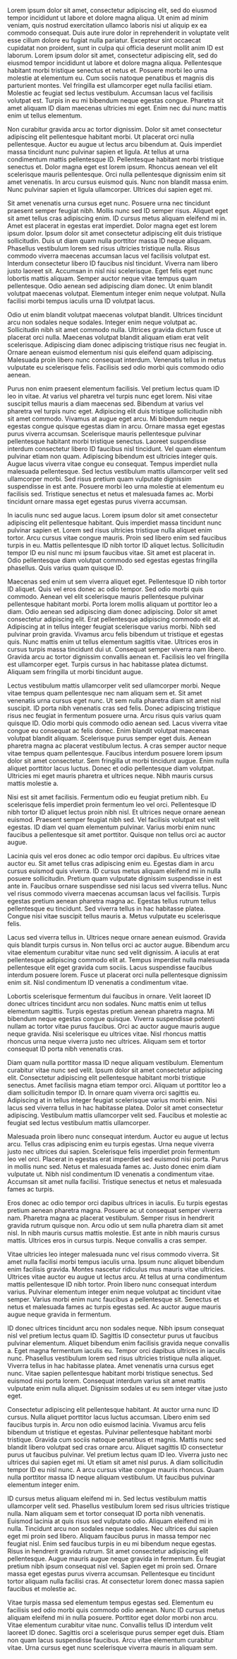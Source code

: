 Lorem ipsum dolor sit amet, consectetur adipiscing elit, sed do eiusmod
tempor incididunt ut labore et dolore magna aliqua. Ut enim ad minim veniam,
quis nostrud exercitation ullamco laboris nisi ut aliquip ex ea commodo 
consequat. Duis aute irure dolor in reprehenderit in voluptate velit esse 
cillum dolore eu fugiat nulla pariatur. Excepteur sint occaecat cupidatat 
non proident, sunt in culpa qui officia deserunt mollit anim ID est laborum.
Lorem ipsum dolor sit amet, consectetur adipiscing elit, sed do eiusmod tempor incididunt ut labore et dolore magna aliqua. Pellentesque habitant morbi tristique senectus et netus et. Posuere morbi leo urna molestie at elementum eu. Cum sociis natoque penatibus et magnis dis parturient montes. Vel fringilla est ullamcorper eget nulla facilisi etiam. Molestie ac feugiat sed lectus vestibulum. Accumsan lacus vel facilisis volutpat est. Turpis in eu mi bibendum neque egestas congue. Pharetra sit amet aliquam ID diam maecenas ultricies mi eget. Enim nec dui nunc mattis enim ut tellus elementum.

Non curabitur gravida arcu ac tortor dignissim. Dolor sit amet consectetur adipiscing elit pellentesque habitant morbi. Ut placerat orci nulla pellentesque. Auctor eu augue ut lectus arcu bibendum at. Quis imperdiet massa tincidunt nunc pulvinar sapien et ligula. At tellus at urna condimentum mattis pellentesque ID. Pellentesque habitant morbi tristique senectus et. Dolor magna eget est lorem ipsum. Rhoncus aenean vel elit scelerisque mauris pellentesque. Orci nulla pellentesque dignissim enim sit amet venenatis. In arcu cursus euismod quis. Nunc non blandit massa enim. Nunc pulvinar sapien et ligula ullamcorper. Ultrices dui sapien eget mi.

Sit amet venenatis urna cursus eget nunc. Posuere urna nec tincidunt praesent semper feugiat nibh. Mollis nunc sed ID semper risus. Aliquet eget sit amet tellus cras adipiscing enim. ID cursus metus aliquam eleifend mi in. Amet est placerat in egestas erat imperdiet. Dolor magna eget est lorem ipsum dolor. Ipsum dolor sit amet consectetur adipiscing elit duis tristique sollicitudin. Duis ut diam quam nulla porttitor massa ID neque aliquam. Phasellus vestibulum lorem sed risus ultricies tristique nulla. Risus commodo viverra maecenas accumsan lacus vel facilisis volutpat est. Interdum consectetur libero ID faucibus nisl tincidunt. Viverra nam libero justo laoreet sit. Accumsan in nisl nisi scelerisque. Eget felis eget nunc lobortis mattis aliquam. Semper auctor neque vitae tempus quam pellentesque. Odio aenean sed adipiscing diam donec. Ut enim blandit volutpat maecenas volutpat. Elementum integer enim neque volutpat. Nulla facilisi morbi tempus iaculis urna ID volutpat lacus.

Odio ut enim blandit volutpat maecenas volutpat blandit. Ultrices tincidunt arcu non sodales neque sodales. Integer enim neque volutpat ac. Sollicitudin nibh sit amet commodo nulla. Ultrices gravida dictum fusce ut placerat orci nulla. Maecenas volutpat blandit aliquam etiam erat velit scelerisque. Adipiscing diam donec adipiscing tristique risus nec feugiat in. Ornare aenean euismod elementum nisi quis eleifend quam adipiscing. Malesuada proin libero nunc consequat interdum. Venenatis tellus in metus vulputate eu scelerisque felis. Facilisis sed odio morbi quis commodo odio aenean.

Purus non enim praesent elementum facilisis. Vel pretium lectus quam ID leo in vitae. At varius vel pharetra vel turpis nunc eget lorem. Nisi vitae suscipit tellus mauris a diam maecenas sed. Bibendum at varius vel pharetra vel turpis nunc eget. Adipiscing elit duis tristique sollicitudin nibh sit amet commodo. Vivamus at augue eget arcu. Mi bibendum neque egestas congue quisque egestas diam in arcu. Ornare massa eget egestas purus viverra accumsan. Scelerisque mauris pellentesque pulvinar pellentesque habitant morbi tristique senectus. Laoreet suspendisse interdum consectetur libero ID faucibus nisl tincidunt. Vel quam elementum pulvinar etiam non quam. Adipiscing bibendum est ultricies integer quis. Augue lacus viverra vitae congue eu consequat. Tempus imperdiet nulla malesuada pellentesque. Sed lectus vestibulum mattis ullamcorper velit sed ullamcorper morbi. Sed risus pretium quam vulputate dignissim suspendisse in est ante. Posuere morbi leo urna molestie at elementum eu facilisis sed. Tristique senectus et netus et malesuada fames ac. Morbi tincidunt ornare massa eget egestas purus viverra accumsan.

In iaculis nunc sed augue lacus. Lorem ipsum dolor sit amet consectetur adipiscing elit pellentesque habitant. Quis imperdiet massa tincidunt nunc pulvinar sapien et. Lorem sed risus ultricies tristique nulla aliquet enim tortor. Arcu cursus vitae congue mauris. Proin sed libero enim sed faucibus turpis in eu. Mattis pellentesque ID nibh tortor ID aliquet lectus. Sollicitudin tempor ID eu nisl nunc mi ipsum faucibus vitae. Sit amet est placerat in. Odio pellentesque diam volutpat commodo sed egestas egestas fringilla phasellus. Quis varius quam quisque ID.

Maecenas sed enim ut sem viverra aliquet eget. Pellentesque ID nibh tortor ID aliquet. Quis vel eros donec ac odio tempor. Sed odio morbi quis commodo. Aenean vel elit scelerisque mauris pellentesque pulvinar pellentesque habitant morbi. Porta lorem mollis aliquam ut porttitor leo a diam. Odio aenean sed adipiscing diam donec adipiscing. Dolor sit amet consectetur adipiscing elit. Erat pellentesque adipiscing commodo elit at. Adipiscing at in tellus integer feugiat scelerisque varius morbi. Nibh sed pulvinar proin gravida. Vivamus arcu felis bibendum ut tristique et egestas quis. Nunc mattis enim ut tellus elementum sagittis vitae. Ultrices eros in cursus turpis massa tincidunt dui ut. Consequat semper viverra nam libero. Gravida arcu ac tortor dignissim convallis aenean et. Facilisis leo vel fringilla est ullamcorper eget. Turpis cursus in hac habitasse platea dictumst. Aliquam sem fringilla ut morbi tincidunt augue.

Lectus vestibulum mattis ullamcorper velit sed ullamcorper morbi. Neque vitae tempus quam pellentesque nec nam aliquam sem et. Sit amet venenatis urna cursus eget nunc. Ut sem nulla pharetra diam sit amet nisl suscipit. ID porta nibh venenatis cras sed felis. Donec adipiscing tristique risus nec feugiat in fermentum posuere urna. Arcu risus quis varius quam quisque ID. Odio morbi quis commodo odio aenean sed. Lacus viverra vitae congue eu consequat ac felis donec. Enim blandit volutpat maecenas volutpat blandit aliquam. Scelerisque purus semper eget duis. Aenean pharetra magna ac placerat vestibulum lectus. A cras semper auctor neque vitae tempus quam pellentesque. Faucibus interdum posuere lorem ipsum dolor sit amet consectetur. Sem fringilla ut morbi tincidunt augue. Enim nulla aliquet porttitor lacus luctus. Donec et odio pellentesque diam volutpat. Ultricies mi eget mauris pharetra et ultrices neque. Nibh mauris cursus mattis molestie a.

Nisi est sit amet facilisis. Fermentum odio eu feugiat pretium nibh. Eu scelerisque felis imperdiet proin fermentum leo vel orci. Pellentesque ID nibh tortor ID aliquet lectus proin nibh nisl. Et ultrices neque ornare aenean euismod. Praesent semper feugiat nibh sed. Vel facilisis volutpat est velit egestas. ID diam vel quam elementum pulvinar. Varius morbi enim nunc faucibus a pellentesque sit amet porttitor. Quisque non tellus orci ac auctor augue.

Lacinia quis vel eros donec ac odio tempor orci dapibus. Eu ultrices vitae auctor eu. Sit amet tellus cras adipiscing enim eu. Egestas diam in arcu cursus euismod quis viverra. ID cursus metus aliquam eleifend mi in nulla posuere sollicitudin. Pretium quam vulputate dignissim suspendisse in est ante in. Faucibus ornare suspendisse sed nisi lacus sed viverra tellus. Nunc vel risus commodo viverra maecenas accumsan lacus vel facilisis. Turpis egestas pretium aenean pharetra magna ac. Egestas tellus rutrum tellus pellentesque eu tincidunt. Sed viverra tellus in hac habitasse platea. Congue nisi vitae suscipit tellus mauris a. Metus vulputate eu scelerisque felis.

Lacus sed viverra tellus in. Ultrices neque ornare aenean euismod. Gravida quis blandit turpis cursus in. Non tellus orci ac auctor augue. Bibendum arcu vitae elementum curabitur vitae nunc sed velit dignissim. A iaculis at erat pellentesque adipiscing commodo elit at. Tempus imperdiet nulla malesuada pellentesque elit eget gravida cum sociis. Lacus suspendisse faucibus interdum posuere lorem. Fusce ut placerat orci nulla pellentesque dignissim enim sit. Nisl condimentum ID venenatis a condimentum vitae.

Lobortis scelerisque fermentum dui faucibus in ornare. Velit laoreet ID donec ultrices tincidunt arcu non sodales. Nunc mattis enim ut tellus elementum sagittis. Turpis egestas pretium aenean pharetra magna. Mi bibendum neque egestas congue quisque. Viverra suspendisse potenti nullam ac tortor vitae purus faucibus. Orci ac auctor augue mauris augue neque gravida. Nisi scelerisque eu ultrices vitae. Nisl rhoncus mattis rhoncus urna neque viverra justo nec ultrices. Aliquam sem et tortor consequat ID porta nibh venenatis cras.

Diam quam nulla porttitor massa ID neque aliquam vestibulum. Elementum curabitur vitae nunc sed velit. Ipsum dolor sit amet consectetur adipiscing elit. Consectetur adipiscing elit pellentesque habitant morbi tristique senectus. Amet facilisis magna etiam tempor orci. Aliquam ut porttitor leo a diam sollicitudin tempor ID. In ornare quam viverra orci sagittis eu. Adipiscing at in tellus integer feugiat scelerisque varius morbi enim. Nisi lacus sed viverra tellus in hac habitasse platea. Dolor sit amet consectetur adipiscing. Vestibulum mattis ullamcorper velit sed. Faucibus et molestie ac feugiat sed lectus vestibulum mattis ullamcorper.

Malesuada proin libero nunc consequat interdum. Auctor eu augue ut lectus arcu. Tellus cras adipiscing enim eu turpis egestas. Urna neque viverra justo nec ultrices dui sapien. Scelerisque felis imperdiet proin fermentum leo vel orci. Placerat in egestas erat imperdiet sed euismod nisi porta. Purus in mollis nunc sed. Netus et malesuada fames ac. Justo donec enim diam vulputate ut. Nibh nisl condimentum ID venenatis a condimentum vitae. Accumsan sit amet nulla facilisi. Tristique senectus et netus et malesuada fames ac turpis.

Eros donec ac odio tempor orci dapibus ultrices in iaculis. Eu turpis egestas pretium aenean pharetra magna. Posuere ac ut consequat semper viverra nam. Pharetra magna ac placerat vestibulum. Semper risus in hendrerit gravida rutrum quisque non. Arcu odio ut sem nulla pharetra diam sit amet nisl. In nibh mauris cursus mattis molestie. Est ante in nibh mauris cursus mattis. Ultrices eros in cursus turpis. Neque convallis a cras semper.

Vitae ultricies leo integer malesuada nunc vel risus commodo viverra. Sit amet nulla facilisi morbi tempus iaculis urna. Ipsum nunc aliquet bibendum enim facilisis gravida. Montes nascetur ridiculus mus mauris vitae ultricies. Ultrices vitae auctor eu augue ut lectus arcu. At tellus at urna condimentum mattis pellentesque ID nibh tortor. Proin libero nunc consequat interdum varius. Pulvinar elementum integer enim neque volutpat ac tincidunt vitae semper. Varius morbi enim nunc faucibus a pellentesque sit. Senectus et netus et malesuada fames ac turpis egestas sed. Ac auctor augue mauris augue neque gravida in fermentum.

ID donec ultrices tincidunt arcu non sodales neque. Nibh ipsum consequat nisl vel pretium lectus quam ID. Sagittis ID consectetur purus ut faucibus pulvinar elementum. Aliquet bibendum enim facilisis gravida neque convallis a. Eget magna fermentum iaculis eu. Tempor orci dapibus ultrices in iaculis nunc. Phasellus vestibulum lorem sed risus ultricies tristique nulla aliquet. Viverra tellus in hac habitasse platea. Amet venenatis urna cursus eget nunc. Vitae sapien pellentesque habitant morbi tristique senectus. Sed euismod nisi porta lorem. Consequat interdum varius sit amet mattis vulputate enim nulla aliquet. Dignissim sodales ut eu sem integer vitae justo eget.

Consectetur adipiscing elit pellentesque habitant. At auctor urna nunc ID cursus. Nulla aliquet porttitor lacus luctus accumsan. Libero enim sed faucibus turpis in. Arcu non odio euismod lacinia. Vivamus arcu felis bibendum ut tristique et egestas. Pulvinar pellentesque habitant morbi tristique. Gravida cum sociis natoque penatibus et magnis. Mattis nunc sed blandit libero volutpat sed cras ornare arcu. Aliquet sagittis ID consectetur purus ut faucibus pulvinar. Vel pretium lectus quam ID leo. Viverra justo nec ultrices dui sapien eget mi. Ut etiam sit amet nisl purus. A diam sollicitudin tempor ID eu nisl nunc. A arcu cursus vitae congue mauris rhoncus. Quam nulla porttitor massa ID neque aliquam vestibulum. Ut faucibus pulvinar elementum integer enim.

ID cursus metus aliquam eleifend mi in. Sed lectus vestibulum mattis ullamcorper velit sed. Phasellus vestibulum lorem sed risus ultricies tristique nulla. Nam aliquam sem et tortor consequat ID porta nibh venenatis. Euismod lacinia at quis risus sed vulputate odio. Aliquam eleifend mi in nulla. Tincidunt arcu non sodales neque sodales. Nec ultrices dui sapien eget mi proin sed libero. Aliquam faucibus purus in massa tempor nec feugiat nisl. Enim sed faucibus turpis in eu mi bibendum neque egestas. Risus in hendrerit gravida rutrum. Sit amet consectetur adipiscing elit pellentesque. Augue mauris augue neque gravida in fermentum. Eu feugiat pretium nibh ipsum consequat nisl vel. Sapien eget mi proin sed. Ornare massa eget egestas purus viverra accumsan. Pellentesque eu tincidunt tortor aliquam nulla facilisi cras. At consectetur lorem donec massa sapien faucibus et molestie ac.

Vitae turpis massa sed elementum tempus egestas sed. Elementum eu facilisis sed odio morbi quis commodo odio aenean. Nunc ID cursus metus aliquam eleifend mi in nulla posuere. Porttitor eget dolor morbi non arcu. Vitae elementum curabitur vitae nunc. Convallis tellus ID interdum velit laoreet ID donec. Sagittis orci a scelerisque purus semper eget duis. Etiam non quam lacus suspendisse faucibus. Arcu vitae elementum curabitur vitae. Urna cursus eget nunc scelerisque viverra mauris in aliquam sem.